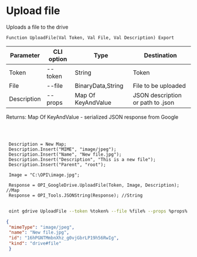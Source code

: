 ﻿---
sidebar_position: 4
---

# Upload file
 Uploads a file to the drive



`Function UploadFile(Val Token, Val File, Val Description) Export`

 | Parameter | CLI option | Type | Destination |
 |-|-|-|-|
 | Token | --token | String | Token |
 | File | --file | BinaryData,String | File to be uploaded |
 | Description | --props | Map Of KeyAndValue | JSON description or path to .json |

 
 Returns: Map Of KeyAndValue - serialized JSON response from Google

<br/>




```bsl title="Code example"
 
 Description = New Map;
 Description.Insert("MIME", "image/jpeg");
 Description.Insert("Name", "New file.jpg");
 Description.Insert("Description", "This is a new file");
 Description.Insert("Parent", "root");
 
 Image = "C:\OPI\image.jpg";
 
 Response = OPI_GoogleDrive.UploadFile(Token, Image, Description); //Map
 Response = OPI_Tools.JSONString(Response); //String
```
	


```sh title="CLI command example"
 
 oint gdrive UploadFile --token %token% --file %file% --props %props%

```

```json title="Result"
{
 "mimeType": "image/jpeg",
 "name": "New file.jpg",
 "id": "16hPGNTMmbnXhz_g0vjGbrLP19h56RwIg",
 "kind": "drive#file"
 }
```
